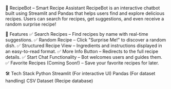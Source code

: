🍜 RecipeBot – Smart Recipe Assistant
RecipeBot is an interactive chatbot built using Streamlit and Pandas that helps users find and explore delicious recipes. Users can search for recipes, get suggestions, and even receive a random surprise recipe!

🚀 Features
✅ Search Recipes – Find recipes by name with real-time suggestions.
✅ Random Recipe – Click "Surprise Me!" to discover a random dish.
✅ Structured Recipe View – Ingredients and instructions displayed in an easy-to-read format.
✅ More Info Button – Redirects to the full recipe details.
✅ Start Chat Functionality – Bot welcomes users and guides them.
✅ Favorite Recipes (Coming Soon!) – Save your favorite recipes for later.

🛠️ Tech Stack
Python
Streamlit (For interactive UI)
Pandas (For dataset handling)
CSV Dataset (Recipe database)
